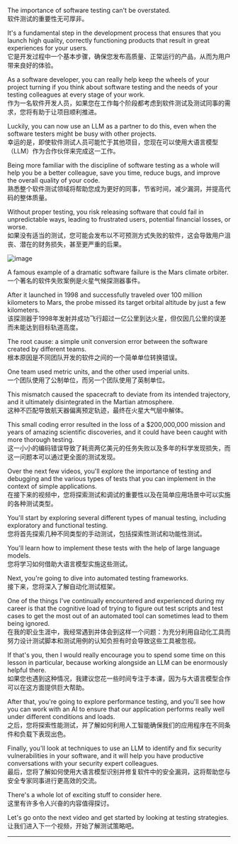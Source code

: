 
The importance of software testing can't be overstated.  
软件测试的重要性无可厚非。  

It's a fundamental step in the development process that ensures that you launch high quality, correctly functioning products that result in great experiences for your users.  
它是开发过程中一个基本步骤，确保您发布高质量、正常运行的产品，从而为用户带来良好的体验。  

As a software developer, you can really help keep the wheels of your project turning if you think about software testing and the needs of your testing colleagues at every stage of your work.  
作为一名软件开发人员，如果您在工作每个阶段都考虑到软件测试及测试同事的需求，您将有助于让项目顺利推进。  

Luckily, you can now use an LLM as a partner to do this, even when the software testers might be busy with other projects.  
幸运的是，即使软件测试人员可能忙于其他项目，您现在可以使用大语言模型（LLM）作为合作伙伴来完成这一工作。  

Being more familiar with the discipline of software testing as a whole will help you be a better colleague, save you time, reduce bugs, and improve the overall quality of your code.  
熟悉整个软件测试领域将帮助您成为更好的同事，节省时间，减少漏洞，并提高代码的整体质量。  

Without proper testing, you risk releasing software that could fail in unpredictable ways, leading to frustrated users, potential financial losses, or worse.  
如果没有适当的测试，您可能会发布以不可预测方式失败的软件，这会导致用户沮丧、潜在的财务损失，甚至更严重的后果。  

![image](https://github.com/user-attachments/assets/73426abb-983a-4159-81c0-fd5d6c7832d1)


A famous example of a dramatic software failure is the Mars climate orbiter.  
一个著名的软件失败案例是火星气候探测器事件。  

After it launched in 1998 and successfully traveled over 100 million kilometers to Mars, the probe missed its target orbital altitude by just a few kilometers.  
该探测器于1998年发射并成功飞行超过一亿公里到达火星，但仅因几公里的误差而未能达到目标轨道高度。  

The root cause: a simple unit conversion error between the software created by different teams.  
根本原因是不同团队开发的软件之间的一个简单单位转换错误。  

One team used metric units, and the other used imperial units.  
一个团队使用了公制单位，而另一个团队使用了英制单位。  

This mismatch caused the spacecraft to deviate from its intended trajectory, and it ultimately disintegrated in the Martian atmosphere.  
这种不匹配导致航天器偏离预定轨迹，最终在火星大气层中解体。  

This small coding error resulted in the loss of a $200,000,000 mission and years of amazing scientific discoveries, and it could have been caught with more thorough testing.  
这一小小的编码错误导致了耗资两亿美元的任务失败以及多年的科学发现损失，而这一问题本可以通过更全面的测试发现。  

Over the next few videos, you'll explore the importance of testing and debugging and the various types of tests that you can implement in the context of simple applications.  
在接下来的视频中，您将探索测试和调试的重要性以及在简单应用场景中可以实施的各种测试类型。  

You'll start by exploring several different types of manual testing, including exploratory and functional testing.  
您将首先探索几种不同类型的手动测试，包括探索性测试和功能性测试。  

You'll learn how to implement these tests with the help of large language models.  
您将学习如何借助大语言模型实施这些测试。  

Next, you're going to dive into automated testing frameworks.  
接下来，您将深入了解自动化测试框架。  

One of the things I've continually encountered and experienced during my career is that the cognitive load of trying to figure out test scripts and test cases to get the most out of an automated tool can sometimes lead to them being ignored.  
在我的职业生涯中，我经常遇到并体会到这样一个问题：为充分利用自动化工具而努力设计测试脚本和测试用例的认知负担有时会导致这些工具被忽视。  

If that's you, then I would really encourage you to spend some time on this lesson in particular, because working alongside an LLM can be enormously helpful there.  
如果您也遇到这种情况，我建议您花一些时间专注于本课，因为与大语言模型合作可以在这方面提供巨大帮助。  

After that, you're going to explore performance testing, and you'll see how you can work with an AI to ensure that our application performs really well under different conditions and loads.  
之后，您将探索性能测试，并了解如何利用人工智能确保我们的应用程序在不同条件和负载下表现出色。  

Finally, you'll look at techniques to use an LLM to identify and fix security vulnerabilities in your software, and it will help you have productive conversations with your security expert colleagues.  
最后，您将了解如何使用大语言模型识别并修复软件中的安全漏洞，这将帮助您与安全专家同事进行更高效的交流。  

There's a whole lot of exciting stuff to consider here.  
这里有许多令人兴奋的内容值得探讨。  

Let's go onto the next video and get started by looking at testing strategies.  
让我们进入下一个视频，开始了解测试策略吧。  

---
